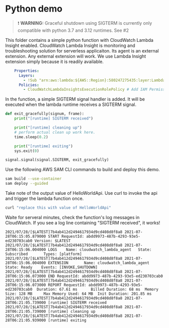 # Python demo

> ❗ **WARNING:** Graceful shutdown using SIGTERM is currently only compatible with python 3.7 and 3.12 runtimes. See #2

This folder contains a simple python function with CloudWatch Lambda Insight enabled. CloudWatch Lambda Insight is monitoring and troubleshooting solution for serverless applicaiton. Its agent is an external extension. Any external extension will work. We use Lambda Insight extension simply because it is readily available.

```yaml
    Properties:
      Layers:
        - !Sub "arn:aws:lambda:${AWS::Region}:580247275435:layer:LambdaInsightsExtension:14" # Add Lambda Insight Extension
      Policies:
        - CloudWatchLambdaInsightsExecutionRolePolicy # Add IAM Permission for Lambda Insight Extension
```

In the function, a simple SIGTERM signal handler is added. It will be executed when the lambda runtime receives a SIGTERM signal.

```python
def exit_gracefully(signum, frame): 
    print("[runtime] SIGTERM received")

    print("[runtime] cleaning up")
    # perform actual clean up work here. 
    time.sleep(0.2)

    print("[runtime] exiting")
    sys.exit(0)

signal.signal(signal.SIGTERM, exit_gracefully)

```

Use the following AWS SAM CLI commands to build and deploy this demo.

```bash
sam build --use-container
sam deploy --guided 
```

Take note of the output value of HelloWorldApi. Use curl to invoke the api and trigger the lambda function once.

```bash
curl "replace this with value of HelloWorldApi"
```

Waite for serveral minutes, check the function's log messages in CloudWatch. If you see a log line containing "SIGTERM received", it works!

```
2021/07/28/[$LATEST]7b4ab412d2494617934d9cd408d8f8a8 2021-07-28T06:15:05.879000 START RequestId: abdd9973-487b-4293-93e5-ed230703cab0 Version: $LATEST
2021/07/28/[$LATEST]7b4ab412d2494617934d9cd408d8f8a8 2021-07-28T06:15:06.004000 LOGS    Name: cloudwatch_lambda_agent   State: Subscribed       Types: [platform]
2021/07/28/[$LATEST]7b4ab412d2494617934d9cd408d8f8a8 2021-07-28T06:15:06.004000 EXTENSION       Name: cloudwatch_lambda_agent   State: Ready    Events: [INVOKE,SHUTDOWN]
2021/07/28/[$LATEST]7b4ab412d2494617934d9cd408d8f8a8 2021-07-28T06:15:06.073000 END RequestId: abdd9973-487b-4293-93e5-ed230703cab0
2021/07/28/[$LATEST]7b4ab412d2494617934d9cd408d8f8a8 2021-07-28T06:15:06.073000 REPORT RequestId: abdd9973-487b-4293-93e5-ed230703cab0  Duration: 67.61 ms      Billed Duration: 68 ms  Memory Size: 128 MB     Max Memory Used: 64 MB  Init Duration: 201.85 ms
2021/07/28/[$LATEST]7b4ab412d2494617934d9cd408d8f8a8 2021-07-28T06:21:05.739000 [runtime] SIGTERM received
2021/07/28/[$LATEST]7b4ab412d2494617934d9cd408d8f8a8 2021-07-28T06:21:05.739000 [runtime] cleaning up
2021/07/28/[$LATEST]7b4ab412d2494617934d9cd408d8f8a8 2021-07-28T06:21:05.939000 [runtime] exiting
```
